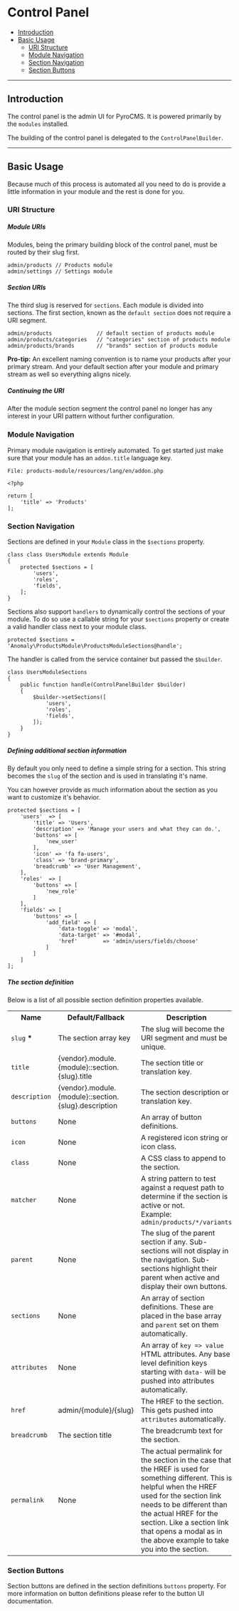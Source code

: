 # Control Panel

- [Introduction](#introduction)
- [Basic Usage](#basic-usage)
	- [URI Structure](#uri-structure)
	- [Module Navigation](#module-navigation)
	- [Section Navigation](#section-navigation)
	- [Section Buttons](#section-buttons)

<hr>

<a name="introduction"></a>
## Introduction

The control panel is the admin UI for PyroCMS. It is powered primarily by the `modules` installed.

The building of the control panel is delegated to the `ControlPanelBuilder`.

<hr>

<a name="basic-usage"></a>
## Basic Usage

Because much of this process is automated all you need to do is provide a little information in your module and the rest is done for you.

<a name="uri-structure"></a>
### URI Structure

##### Module URIs

Modules, being the primary building block of the control panel, must be routed by their slug first.
 
    admin/products // Products module
    admin/settings // Settings module

##### Section URIs

The third slug is reserved for `sections`. Each module is divided into sections. The first section, known as the `default section` does not require a URI segment.

    admin/products              // default section of products module
    admin/products/categories   // "categories" section of products module
    admin/products/brands       // "brands" section of products module

<div class="alert alert-info">
<strong>Pro-tip:</strong> An excellent naming convention is to name your products after your primary stream. And your default section after your module and primary stream as well so everything aligns nicely. 
</div>

##### Continuing the URI

After the module section segment the control panel no longer has any interest in your URI pattern without further configuration.

<a name="module-navigation"></a>
### Module Navigation

Primary module navigation is entirely automated. To get started just make sure that your module has an `addon.title` language key.
 
    File: products-module/resources/lang/en/addon.php
    
    <?php
    
    return [
        'title' => 'Products'
    ];

<a name="section-navigation"></a>
### Section Navigation

Sections are defined in your `Module` class in the `$sections` property. 

    class class UsersModule extends Module
    {
        protected $sections = [
            'users',
            'roles',
            'fields',
        ];
    }

Sections also support `handlers` to dynamically control the sections of your module. To do so use a callable string for your `$sections` property or create a valid handler class next to your module class.

    protected $sections = 'Anomaly\ProductsModule\ProductsModuleSections@handle';

The handler is called from the service container but passed the `$builder`.

    class UsersModuleSections
    {
        public function handle(ControlPanelBuilder $builder)
        {
            $builder->setSections([
                'users',
                'roles',
                'fields',
            ]);
        }
    }

##### Defining additional section information

By default you only need to define a simple string for a section. This string becomes the `slug` of the section and is used in translating it's name.

You can however provide as much information about the section as you want to customize it's behavior.

    protected $sections = [
        'users'  => [
            'title' => 'Users',
            'description' => 'Manage your users and what they can do.',
            'buttons' => [
                'new_user'
            ],
            'icon' => 'fa fa-users',
            'class' => 'brand-primary',
            'breadcrumb' => 'User Management',
        ],
        'roles'  => [
            'buttons' => [
                'new_role'
            ]
        ],
        'fields' => [
            'buttons' => [
                'add_field' => [
                    'data-toggle' => 'modal',
                    'data-target' => '#modal',
                    'href'        => 'admin/users/fields/choose'
                ]
            ]
        ]
    ];

##### The section definition

Below is a list of all possible section definition properties available.

<table class="table table-striped">
    <tr>
        <th>Name</th>
        <th>Default/Fallback</th>
        <th>Description</th>
    </tr>
    <tr>
        <td><code>slug</code> <strong class="text-danger">*</strong></td>
        <td>The section array key</td>
        <td>The slug will become the URI segment and must be unique.</td>
    </tr>
    <tr>
        <td><code>title</code></td>
        <td>{vendor}.module.{module}::section.{slug}.title</td>
        <td>The section title or translation key.</td>
    </tr>
    <tr>
        <td><code>description</code></td>
        <td>{vendor}.module.{module}::section.{slug}.description</td>
        <td>The section description or translation key.</td>
    </tr>
    <tr>
        <td><code>buttons</code></td>
        <td>None</td>
        <td>An array of button definitions.</td>
    </tr>
    <tr>
        <td><code>icon</code></td>
        <td>None</td>
        <td>A registered icon string or icon class.</td>
    </tr>
    <tr>
        <td><code>class</code></td>
        <td>None</td>
        <td>A CSS class to append to the section.</td>
    </tr>
    <tr>
        <td><code>matcher</code></td>
        <td>None</td>
        <td>A string pattern to test against a request path to determine if the section is active or not.<br>Example: <code>admin/products/*/variants</code></td>
    </tr>
    <tr>
        <td><code>parent</code></td>
        <td>None</td>
        <td>The slug of the parent section if any. Sub-sections will not display in the navigation. Sub-sections highlight their parent when active and display their own buttons.</td>
    </tr>
    <tr>
        <td><code>sections</code></td>
        <td>None</td>
        <td>An array of section definitions. These are placed in the base array and <code>parent</code> set on them automatically.</td>
    </tr>
    <tr>
        <td><code>attributes</code></td>
        <td>None</td>
        <td>An array of <code>key => value</code> HTML attributes. Any base level definition keys starting with <code>data-</code> will be pushed into attributes automatically.</td>
    </tr>
    <tr>
        <td><code>href</code></td>
        <td>admin/{module}/{slug}</td>
        <td>The HREF to the section. This gets pushed into <code>attributes</code> automatically.</td>
    </tr>
    <tr>
        <td><code>breadcrumb</code></td>
        <td>The section title</td>
        <td>The breadcrumb text for the section.</td>
    </tr>
    <tr>
        <td><code>permalink</code></td>
        <td>None</td>
        <td>The actual permalink for the section in the case that the HREF is used for something different. This is helpful when the HREF used for the section link needs to be different than the actual HREF for the section. Like a section link that opens a modal as in the above example to take you into the section.</td>
    </tr>
</table>

<a name="section-buttons"></a>
### Section Buttons

Section buttons are defined in the section definitions `buttons` property. For more information on button definitions please refer to the button UI documentation. 